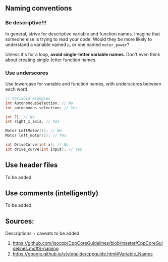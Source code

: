 

## Naming conventions
### Be descriptive!!!
In general, strive for descriptive variable and function names. Imagine that someone else is trying to read your code. Would they be more likely to understand a variable named ```p```, or one named ```motor_power```? 

Unless it's for a loop, **avoid single-letter variable names**. Don't even think about creating single-letter function names.
### Use underscores
Use lowercase for variable and function names, with underscores between each word.
```cpp
// Variable examples
int AutonomousSelection; // No
int autonomous_selection; // Yes

int J1; // No
int right_x_axis; // Yes

Motor LeftMotor(1); // No
Motor left_motor(1); // Yes

int DriveCurve(int x); // No
int drive_curve(int input); // Yes
```
## Use header files
To be added
## Use comments (intelligently)
To be added

## Sources:
Descriptions + caveats to be added
1. https://github.com/isocpp/CppCoreGuidelines/blob/master/CppCoreGuidelines.md#S-naming
2. https://google.github.io/styleguide/cppguide.html#Variable_Names